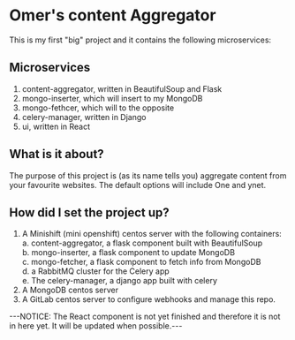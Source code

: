 # Omer's content Aggregator

This is my first "big" project and it contains the following microservices:

## Microservices
1. content-aggregator, written in BeautifulSoup and Flask
2. mongo-inserter, which will insert to my MongoDB
3. mongo-fethcer, which will to the opposite
4. celery-manager, written in Django
5. ui, written in React

## What is it about?
The purpose of this project is (as its name tells you) aggregate content from
your favourite websites. The default options will include One and ynet.


## How did I set the project up?
1. A Minishift (mini openshift) centos server with the following containers:<br>
  a. content-aggregator, a flask component built with BeautifulSoup<br>
  b. mongo-inserter, a flask component to update MongoDB<br>
  c. mongo-fetcher, a flask component to fetch info from MongoDB<br>
  d. a RabbitMQ cluster for the Celery app<br>
  e. The celery-manager, a django app built with celery<br>
2. A MongoDB centos server
3. A GitLab centos server to configure webhooks and manage this repo.

---NOTICE: The React component is not yet finished and therefore it is not in here yet. It will be updated when possible.---
